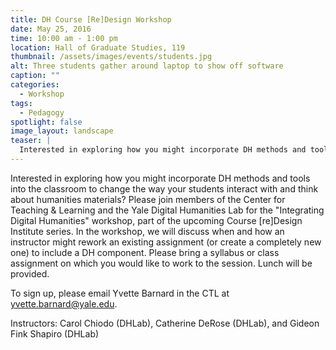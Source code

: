 ```yaml
---
title: DH Course [Re]Design Workshop
date: May 25, 2016
time: 10:00 am - 1:00 pm 
location: Hall of Graduate Studies, 119
thumbnail: /assets/images/events/students.jpg
alt: Three students gather around laptop to show off software
caption: ""
categories: 
  - Workshop
tags:
  - Pedagogy
spotlight: false 
image_layout: landscape
teaser: |
  Interested in exploring how you might incorporate DH methods and tools into the classroom to change the way your students interact with and think about humanities materials? 
---
```

Interested in exploring how you might incorporate DH methods and tools into the classroom to change the way your students interact with and think about humanities materials? Please join members of the Center for Teaching &amp; Learning and the Yale Digital Humanities Lab for the "Integrating Digital Humanities" workshop, part of the upcoming Course [re]Design Institute series. In the workshop, we will discuss when and how an instructor might rework an existing assignment (or create a completely new one) to include a DH component. Please bring a syllabus or class assignment on which you would like to work to the session. Lunch will be provided.
   
To sign up, please email Yvette Barnard in the CTL at [yvette.barnard@yale.edu](mailto:yvette.barnard@yale.edu).

Instructors: Carol Chiodo (DHLab), Catherine DeRose (DHLab), and Gideon Fink Shapiro (DHLab)